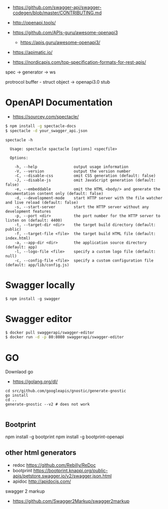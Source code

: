 * <https://github.com/swagger-api/swagger-codegen/blob/master/CONTRIBUTING.md>

* <http://openapi.tools/>
* <https://github.com/APIs-guru/awesome-openapi3>
	* <https://apis.guru/awesome-openapi3/>


* <https://apimatic.io/>


* <https://nordicapis.com/top-specification-formats-for-rest-apis/>

spec -> generator -> ws

protrocol buffer - struct object
   -> openapi3.0 stub 
   
   
# 
# OpenAPI Documentation 

* <https://sourcey.com/spectacle/>

```bash
$ npm install -g spectacle-docs
$ spectacle -d your_swagger_api.json
```

```
spectacle -h

  Usage: spectacle spactacle [options] <specfile>

  Options:

    -h, --help                output usage information
    -V, --version             output the version number
    -C, --disable-css         omit CSS generation (default: false)
    -J, --disable-js          omit JavaScript generation (default: false)
    -e, --embeddable          omit the HTML <body/> and generate the documentation content only (default: false)
    -d, --development-mode    start HTTP server with the file watcher and live reload (default: false)
    -s, --start-server        start the HTTP server without any development features
    -p, --port <dir>          the port number for the HTTP server to listen on (default: 4400)
    -t, --target-dir <dir>    the target build directory (default: public)
    -f, --target-file <file>  the target build HTML file (default: index.html)
    -a, --app-dir <dir>       the application source directory (default: app)
    -l, --logo-file <file>    specify a custom logo file (default: null)
    -c, --config-file <file>  specify a custom configuration file (default: app/lib/config.js)
```

# Swagger locally

```
$ npm install -g swagger
```

# Swagger editor

```bash
$ docker pull swaggerapi/swagger-editor
$ docker run -d -p 80:8080 swaggerapi/swagger-editor
```


# GO

Downlaod go

* <https://golang.org/dl/>

```
cd src/github.com/googleapis/gnostic/generate-gnostic
go install
cd ..
generate-gnostic --v2 # does not work 
 
```

## Bootprint

npm install -g bootprint
npm install -g bootprint-openapi

## other html generators

* redoc <https://github.com/Rebilly/ReDoc>
* bootprint <https://bootprint.knappi.org/public-apis/petstore.swagger.io/v2/swagger.json.html>
* apidoc <http://apidocjs.com/>


swagger 2 markup

* <https://github.com/Swagger2Markup/swagger2markup>

